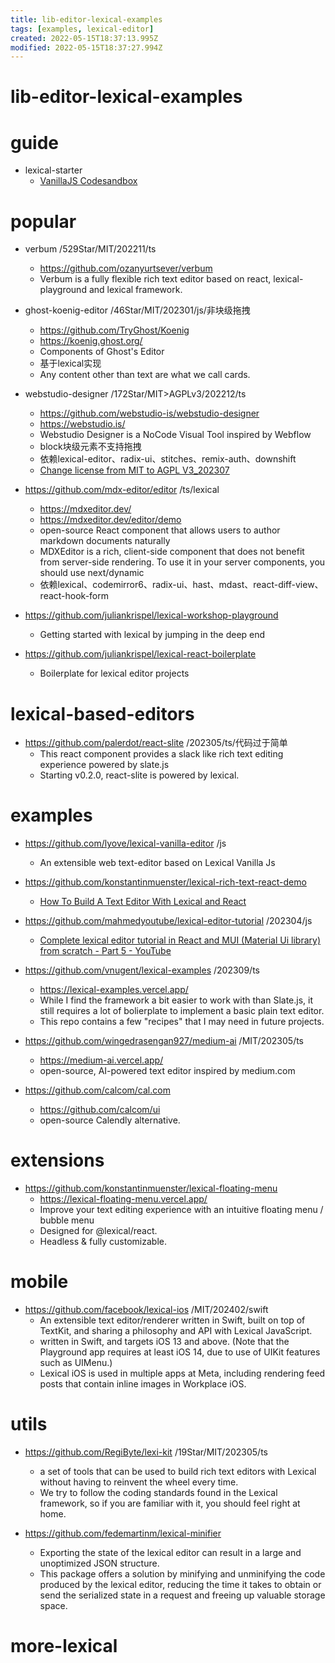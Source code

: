 ```yaml
---
title: lib-editor-lexical-examples
tags: [examples, lexical-editor]
created: 2022-05-15T18:37:13.995Z
modified: 2022-05-15T18:37:27.994Z
---
```


# lib-editor-lexical-examples

# guide

- lexical-starter
  - [VanillaJS Codesandbox](https://github.com/facebook/lexical/issues/1845)
# popular
- verbum /529Star/MIT/202211/ts
  - https://github.com/ozanyurtsever/verbum
  - Verbum is a fully flexible rich text editor based on react, lexical-playground and lexical framework.

- ghost-koenig-editor /46Star/MIT/202301/js/非块级拖拽
  - https://github.com/TryGhost/Koenig
  - https://koenig.ghost.org/
  - Components of Ghost's Editor
  - 基于lexical实现
  - Any content other than text are what we call cards.

- webstudio-designer /172Star/MIT>AGPLv3/202212/ts
  - https://github.com/webstudio-is/webstudio-designer
  - https://webstudio.is/
  - Webstudio Designer is a NoCode Visual Tool inspired by Webflow
  - block块级元素不支持拖拽
  - 依赖lexical-editor、radix-ui、stitches、remix-auth、downshift
  - [Change license from MIT to AGPL V3_202307](https://github.com/webstudio-is/webstudio/pull/1980)

- https://github.com/mdx-editor/editor /ts/lexical
  - https://mdxeditor.dev/
  - https://mdxeditor.dev/editor/demo
  - open-source React component that allows users to author markdown documents naturally
  - MDXEditor is a rich, client-side component that does not benefit from server-side rendering. To use it in your server components, you should use next/dynamic
  - 依赖lexical、codemirror6、radix-ui、hast、mdast、react-diff-view、react-hook-form

- https://github.com/juliankrispel/lexical-workshop-playground
  - Getting started with lexical by jumping in the deep end

- https://github.com/juliankrispel/lexical-react-boilerplate
  - Boilerplate for lexical editor projects
# lexical-based-editors
- https://github.com/palerdot/react-slite /202305/ts/代码过于简单
  - This react component provides a slack like rich text editing experience powered by slate.js
  - Starting v0.2.0, react-slite is powered by lexical.
# examples
- https://github.com/lyove/lexical-vanilla-editor /js
  - An extensible web text-editor based on Lexical Vanilla Js

- https://github.com/konstantinmuenster/lexical-rich-text-react-demo  
  - [How To Build A Text Editor With Lexical and React](https://konstantin.digital/blog/how-to-build-a-text-editor-with-lexical-and-react)

- https://github.com/mahmedyoutube/lexical-editor-tutorial /202304/js
  - [Complete lexical editor tutorial in React and MUI (Material Ui library) from scratch - Part 5 - YouTube](https://www.youtube.com/watch?v=qTKDn_CflH8)

- https://github.com/vnugent/lexical-examples /202309/ts
  - https://lexical-examples.vercel.app/
  - While I find the framework a bit easier to work with than Slate.js, it still requires a lot of bolierplate to implement a basic plain text editor. 
  - This repo contains a few "recipes" that I may need in future projects.

- https://github.com/wingedrasengan927/medium-ai /MIT/202305/ts
  - https://medium-ai.vercel.app/
  - open-source, AI-powered text editor inspired by medium.com

- https://github.com/calcom/cal.com
  - https://github.com/calcom/ui
  - open-source Calendly alternative.
# extensions
- https://github.com/konstantinmuenster/lexical-floating-menu
  - https://lexical-floating-menu.vercel.app/
  - Improve your text editing experience with an intuitive floating menu / bubble menu
  - Designed for @lexical/react. 
  - Headless & fully customizable.
# mobile
- https://github.com/facebook/lexical-ios /MIT/202402/swift
  - An extensible text editor/renderer written in Swift, built on top of TextKit, and sharing a philosophy and API with Lexical JavaScript.
  - written in Swift, and targets iOS 13 and above. (Note that the Playground app requires at least iOS 14, due to use of UIKit features such as UIMenu.)
  - Lexical iOS is used in multiple apps at Meta, including rendering feed posts that contain inline images in Workplace iOS.
# utils
- https://github.com/RegiByte/lexi-kit /19Star/MIT/202305/ts
  - a set of tools that can be used to build rich text editors with Lexical without having to reinvent the wheel every time.
  - We try to follow the coding standards found in the Lexical framework, so if you are familiar with it, you should feel right at home.

- https://github.com/fedemartinm/lexical-minifier
  - Exporting the state of the lexical editor can result in a large and unoptimized JSON structure. 
  - This package offers a solution by minifying and unminifying the code produced by the lexical editor, reducing the time it takes to obtain or send the serialized state in a request and freeing up valuable storage space.
# more-lexical
